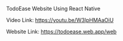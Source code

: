 TodoEase Website Using React Native

Video Link: https://youtu.be/W3lpHMAaOiU

Website Link: https://todoease.web.app/web

